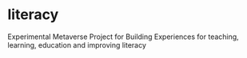 # literacy
Experimental Metaverse Project for Building Experiences for teaching, learning, education and improving literacy
